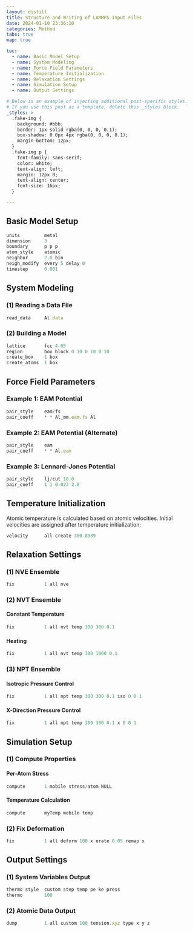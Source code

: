 ```yaml
---
layout: distill
title: Structure and Writing of LAMMPS Input Files
date: 2024-01-10 23:36:10
categories: Method
tabs: true
map: true

toc:
  - name: Basic Model Setup
  - name: System Modeling
  - name: Force Field Parameters
  - name: Temperature Initialization
  - name: Relaxation Settings
  - name: Simulation Setup
  - name: Output Settings

# Below is an example of injecting additional post-specific styles.
# If you use this post as a template, delete this _styles block.
_styles: >
  .fake-img {
    background: #bbb;
    border: 1px solid rgba(0, 0, 0, 0.1);
    box-shadow: 0 0px 4px rgba(0, 0, 0, 0.1);
    margin-bottom: 12px;
  }
  .fake-img p {
    font-family: sans-serif;
    color: white;
    text-align: left;
    margin: 12px 0;
    text-align: center;
    font-size: 16px;
  }

---
```


## Basic Model Setup

```jsx
units         metal
dimension     3
boundary      p p p
atom_style    atomic
neighbor      2.0 bin
neigh_modify  every 5 delay 0
timestep      0.001
```

## System Modeling

### (1) Reading a Data File

```jsx
read_data     Al.data
```

### (2) Building a Model

```jsx
lattice       fcc 4.05
region        box block 0 10 0 10 0 10
create_box    1 box
create_atoms  1 box
```

## Force Field Parameters

### Example 1: EAM Potential

```jsx
pair_style    eam/fs
pair_coeff    * * Al_mm.eam.fs Al
```

### Example 2: EAM Potential (Alternate)

```jsx
pair_style    eam
pair_coeff    * * Al.eam
```

### Example 3: Lennard-Jones Potential

```jsx
pair_style    lj/cut 10.0
pair_coeff    1 1 0.023 2.8
```

## Temperature Initialization

Atomic temperature is calculated based on atomic velocities. Initial velocities are assigned after temperature initialization:

```jsx
velocity      all create 300 8989
```

## Relaxation Settings

### (1) NVE Ensemble

```jsx
fix           1 all nve
```

### (2) NVT Ensemble

#### Constant Temperature

```jsx
fix           1 all nvt temp 300 300 0.1
```

#### Heating

```jsx
fix           1 all nvt temp 300 1000 0.1
```

### (3) NPT Ensemble

#### Isotropic Pressure Control

```jsx
fix           1 all npt temp 300 300 0.1 iso 0 0 1
```

#### X-Direction Pressure Control

```jsx
fix           1 all npt temp 300 300 0.1 x 0 0 1
```

## Simulation Setup

### (1) Compute Properties

#### Per-Atom Stress

```jsx
compute       1 mobile stress/atom NULL
```

#### Temperature Calculation

```jsx
compute       myTemp mobile temp
```

### (2) Fix Deformation

```jsx
fix           1 all deform 100 x erate 0.05 remap x
```

## Output Settings

### (1) System Variables Output

```jsx
thermo style  custom step temp pe ke press
thermo        100
```

### (2) Atomic Data Output

```jsx
dump          1 all custom 100 tension.xyz type x y z
```
